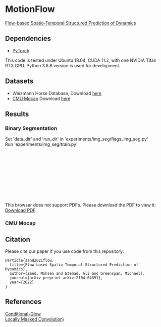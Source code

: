 # MotionFlow
[Flow-based Spatio-Temporal Structured Prediction of Dynamics](https://arxiv.org/pdf/2104.04391.pdf)


## Dependencies
* [PyTorch](https://pytorch.org)

This code is tested under Ubuntu 18.04, CUDA 11.2, with one NVIDIA Titan RTX GPU.
Python 3.8.8 version is used for development.

## Datasets
* Weizmann Horse Database, Download [here](https://www.msri.org/people/members/eranb/)
* [CMU Mocap](http://mocap.cs.cmu.edu/) Download [here](https://github.com/chaneyddtt/Convolutional-Sequence-to-Sequence-Model-for-Human-Dynamics/tree/master/data/cmu_mocap)

<!---
* [AMASS](https://arxiv.org/abs/1904.03278) Download [here](https://dip.is.tue.mpg.de/)
* [H3.6M](https://ieeexplore.ieee.org/document/6682899) Download [here](http://vision.imar.ro/human3.6m/description.php), or it can be downloaded in exponential map from [here](http://www.cs.stanford.edu/people/ashesh/h3.6m.zip) --->

## Results
### Binary Segmentation
Set 'data_dir' and 'run_dir' in 'experiments/img_seg/flags_img_seg.py'\
Run 'experiments/img_seg/train.py'

<object data="https://github.com/MohsenZand/MotionFlow/tree/main/experiments/img_seg/seg_result.pdf" type="application/pdf" width="700px" height="700px">
    <embed src="https://github.com/MohsenZand/MotionFlow/tree/main/experiments/img_seg/seg_result.pdf">
        <p>This browser does not support PDFs. Please download the PDF to view it: <a href="https://github.com/MohsenZand/MotionFlow/tree/main/experiments/img_seg/seg_result.pdf">Download PDF</a>.</p>
    </embed>
</object>


### CMU Mocap



## Citation
Please cite our paper if you use code from this repository:
```
@article{zand2021flow,
  title={Flow-based Spatio-Temporal Structured Prediction of Dynamics},
  author={Zand, Mohsen and Etemad, Ali and Greenspan, Michael},
  journal={arXiv preprint arXiv:2104.04391},
  year={2022}
}
```

## References
[Conditional-Glow](https://github.com/yolu1055/conditional-glow)\
[Locally Masked Convolution](https://github.com/ajayjain/lmconv)\ 

<!---[SPL](https://github.com/eth-ait/spl)

[MSRGCN](https://github.com/Droliven/MSRGCN)

[Human motion prediction](https://github.com/una-dinosauria/human-motion-prediction)

[Convolutional Sequence-to-Sequence Model](https://github.com/chaneyddtt/Convolutional-Sequence-to-Sequence-Model-for-Human-Dynamics) --->